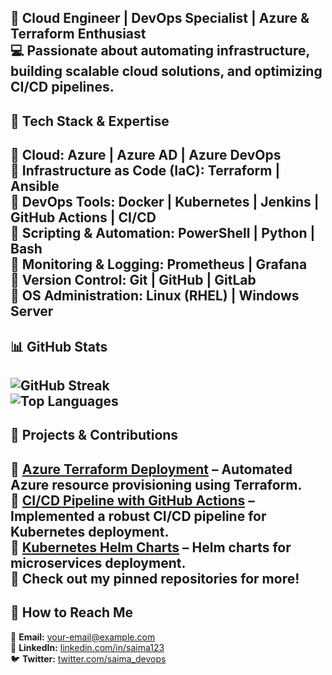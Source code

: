 🚀 Cloud Engineer | DevOps Specialist | Azure & Terraform Enthusiast  
💻 Passionate about automating infrastructure, building scalable cloud solutions, and optimizing CI/CD pipelines.
---
## 🔧 **Tech Stack & Expertise**  
💠 **Cloud:** Azure | Azure AD | Azure DevOps  
💠 **Infrastructure as Code (IaC):** Terraform | Ansible  
💠 **DevOps Tools:** Docker | Kubernetes | Jenkins | GitHub Actions | CI/CD  
💠 **Scripting & Automation:** PowerShell | Python | Bash  
💠 **Monitoring & Logging:** Prometheus | Grafana  
💠 **Version Control:** Git | GitHub | GitLab  
💠 **OS Administration:** Linux (RHEL) | Windows Server  
---
## 📊 **GitHub Stats**  
![GitHub Streak](https://github-readme-streak-stats.herokuapp.com/?user=saima123&theme=dark)  
![Top Languages](https://github-readme-stats.vercel.app/api/top-langs/?username=saima123&layout=compact)  
---
## 🚀 **Projects & Contributions**  
🔹 [**Azure Terraform Deployment**](https://github.com/saima123/azure-terraform) – Automated Azure resource provisioning using Terraform.  
🔹 [**CI/CD Pipeline with GitHub Actions**](https://github.com/saima123/github-actions-ci-cd) – Implemented a robust CI/CD pipeline for Kubernetes deployment.  
🔹 [**Kubernetes Helm Charts**](https://github.com/saima123/k8s-helm-charts) – Helm charts for microservices deployment.  
📌 **Check out my pinned repositories for more!**  
---
## 📢 **How to Reach Me**  
📧 **Email:** [your-email@example.com](mailto:your-email@example.com)  
💼 **LinkedIn:** [linkedin.com/in/saima123](https://www.linkedin.com/in/saima123)  
🐦 **Twitter:** [twitter.com/saima_devops](https://twitter.com/saima_devops)  
